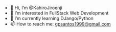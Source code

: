 - 👋 Hi, I’m @KahiroJiroenji
- 👀 I’m interested in FullStack Web Development
- 🌱 I’m currently learning DJango/Python
- 📫 How to reach me: gpsantos1999@gmail.com
